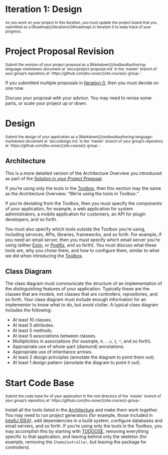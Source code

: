 # Iteration 1: Design

<small>
As you work on your project in this iteration, you must update the project board that you submitted as a [Roadmap](/iterations/0#roadmap) in Iteration 0 to keep track of your progress.
</small>

# Project Proposal Revision

<small>
Submit the revision of your project proposal as a [Markdown](/toolbox#authoring-language-markdown) document at `docs/project-proposal.md` in the `master` branch of your group’s repository at `https://github.com/jhu-oose/{{site.course}}-group-<identifier>`.
</small>

If you submitted multiple proposals in [Iteration 0](/iterations/0), then you must decide on one now.

Discuss your proposal with your advisor. You may need to revise some parts, or scale your project up or down.

# Design

<small>
Submit the design of your application as a [Markdown](/toolbox#authoring-language-markdown) document at `docs/design.md` in the `master` branch of your group’s repository at `https://github.com/jhu-oose/{{site.course}}-group-<identifier>`.
</small>

## Architecture

This is a more detailed version of the Architecture Overview you introduced as part of the [Solution in your Project Proposal](/iterations/0#solution).

If you’re using only the tools in the [Toolbox](/toolbox), then this section may the same as the Architecture Overview: “We’re using the tools in Toolbox.”

If you’re deviating from the Toolbox, then you must specify the components of your application, for example, a web application for system administrators, a mobile application for customers, an API for plugin developers, and so forth.

You must also specify which tools outside the Toolbox you’re using, including services, APIs, libraries, frameworks, and so forth. For example, if you need an email server, then you must specify which email server you’re using (either [Exim](https://www.exim.org), or [Postfix](http://www.postfix.org), and so forth). You must discuss what these tools are, why you chose them, and how to configure them, similar to what we did when introducing the [Toolbox](/toolbox).

## Class Diagram

The class diagram must communicate the structure of an implementation of the _distinguishing_ features of your application. Typically these are the classes that are _models_, not classes that are _controllers_, _repositories_, and so forth. Your class diagram must include enough information for an implementor to know what to do, but avoid clutter. A typical class diagram includes the following:

- At least 10 classes.
- At least 5 attributes.
- At least 5 methods.
- At least 5 associations between classes.
- Multiplicities in associations (for example, `0...n`, `2`, `*`, and so forth).
- Appropriate use of whole-part (diamond) annotations.
- Appropriate use of inheritance arrows.
- At least 2 design principles (annotate the diagram to point them out).
- At least 1 design pattern (annotate the diagram to point it out).

# Start Code Base

<small>
Submit the code base for of your application in the root directory of the `master` branch of your group’s repository at `https://github.com/jhu-oose/{{site.course}}-group-<identifier>`.
</small>

Install all the tools listed in the [Architecture](#architecture) and make them work together. You may need to run project generators (for example, those included in [IntelliJ IDEA](/toolbox#integrated-development-environmentide-intellijidea)), add dependencies in a build system, configure databases and email servers, and so forth. If you’re using only the tools in the Toolbox, you may accomplish this by starting with [TODOOSE](https://github.com/jhu-oose/todoose), removing everything specific to that application, and leaving behind only the skeleton (for example, removing the `ItemsController`, but leaving the package for controllers).
